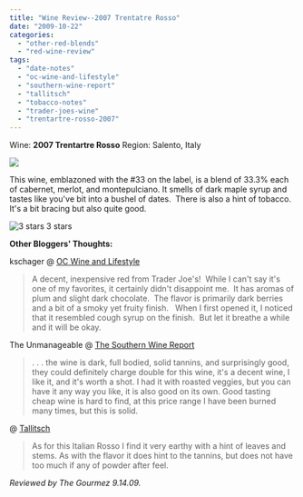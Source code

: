 ```yaml
---
title: "Wine Review--2007 Trentatre Rosso"
date: "2009-10-22"
categories:
  - "other-red-blends"
  - "red-wine-review"
tags:
  - "date-notes"
  - "oc-wine-and-lifestyle"
  - "southern-wine-report"
  - "tallitsch"
  - "tobacco-notes"
  - "trader-joes-wine"
  - "trentartre-rosso-2007"
---
```


Wine: **2007 Trentartre Rosso** Region: Salento, Italy

![](http://www.rebeccagomezfarrell.com/gourmez/photos/thirtyone.jpg)

This wine, emblazoned with the #33 on the label, is a blend of 33.3% each of cabernet, merlot, and montepulciano. It smells of dark maple syrup and tastes like you've bit into a bushel of dates.  There is also a hint of tobacco.  It's a bit bracing but also quite good.




<div class="caption">

![3 stars](http://s3.amazonaws.com/thegourmez-wpmedia/2009/02/rating_avocado1.gif "rating_avocado1") 3 stars</div>


**Other Bloggers' Thoughts:**

kschager @ [OC Wine and Lifestyle](http://kathyschager.wordpress.com/2009/07/02/trentatre-rosso-2007/)

> A decent, inexpensive red from Trader Joe's!  While I can't say it's one of my favorites, it certainly didn't disappoint me.  It has aromas of plum and slight dark chocolate.  The flavor is primarily dark berries and a bit of a smoky yet fruity finish.   When I first opened it, I noticed that it resembled cough syrup on the finish.  But let it breathe a while and it will be okay.

The Unmanageable @ [The Southern Wine Report](http://thesouthernwinereport.blogspot.com/2009/09/2007-trentatre-rosso.html)

> . . . the wine is dark, full bodied, solid tannins, and surprisingly good, they could definitely charge double for this wine, it's a decent wine, I like it, and it's worth a shot. I had it with roasted veggies, but you can have it any way you like, it is also good on its own. Good tasting cheap wine is hard to find, at this price range I have been burned many times, but this is solid.

@ [Tallitsch](http://www.tallitsch.com/?p=224)

> As for this Italian Rosso I find it very earthy with a hint of leaves and stems. As with the flavor it does hint to the tannins, but does not have too much if any of powder after feel.

_Reviewed by The Gourmez 9.14.09._
